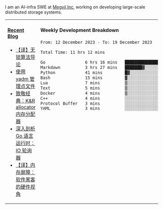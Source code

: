 I am an AI-infra SWE at [Megvii Inc](https://en.megvii.com/), working on developing large-scale distributed storage systems.

<table width="960px">
<tr>
<td valign="top" width="50%">

#### <a href="https://www.kongjun18.me" target="_blank">Recent Blog</a>

<!-- BLOG-POST-LIST:START -->
- [【译】无锁算法导论](https://kongjun18.github.io/posts/2023/07/14/)
- [使用 yadm 管理点文件](https://kongjun18.github.io/posts/2023/04/07/)
- [致敬经典：K&amp;R allocator 内存分配器](https://kongjun18.github.io/posts/2022/12/12/)
- [深入剖析 Go 语言运行时：IO 轮询器](https://kongjun18.github.io/posts/2022/11/21/)
- [【译】内存屏障：软件黑客的硬件视角](https://kongjun18.github.io/posts/2022/11/03/)
<!-- BLOG-POST-LIST:END -->

</td>
<td valign="top" width="50%">

#### Weekly Development Breakdown

<!--START_SECTION:waka-->

```txt
From: 12 December 2023 - To: 19 December 2023

Total Time: 11 hrs 12 mins

Go                6 hrs 16 mins   ██████████████░░░░░░░░░░░   56.04 %
Markdown          3 hrs 27 mins   ███████▓░░░░░░░░░░░░░░░░░   30.84 %
Python            41 mins         █▓░░░░░░░░░░░░░░░░░░░░░░░   06.11 %
Bash              15 mins         ▓░░░░░░░░░░░░░░░░░░░░░░░░   02.35 %
Lua               7 mins          ▒░░░░░░░░░░░░░░░░░░░░░░░░   01.09 %
Text              5 mins          ▒░░░░░░░░░░░░░░░░░░░░░░░░   00.86 %
Docker            4 mins          ▒░░░░░░░░░░░░░░░░░░░░░░░░   00.72 %
C++               4 mins          ░░░░░░░░░░░░░░░░░░░░░░░░░   00.65 %
Protocol Buffer   3 mins          ░░░░░░░░░░░░░░░░░░░░░░░░░   00.50 %
YAML              3 mins          ░░░░░░░░░░░░░░░░░░░░░░░░░   00.46 %
```

<!--END_SECTION:waka-->
</td>
</tr>

</table>
